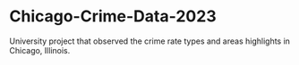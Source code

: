 # Chicago-Crime-Data-2023
University project that observed the crime rate types and areas highlights in Chicago, Illinois.
